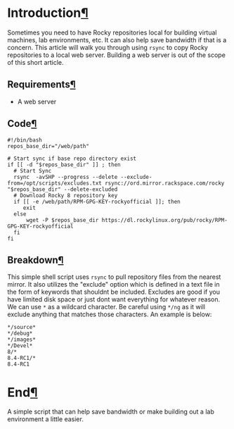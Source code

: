 # Introduction[¶](https://docs.rockylinux.org/zh/gemstones/setup_local_repo/#introduction)

Sometimes you need to have Rocky repositories local for building  virtual machines, lab environments, etc.  It can also help save  bandwidth if that is a concern.  This article will walk you through  using `rsync` to copy Rocky repositories to a local web server.  Building a web server is out of the scope of this short article.

## Requirements[¶](https://docs.rockylinux.org/zh/gemstones/setup_local_repo/#requirements)

- A web server

## Code[¶](https://docs.rockylinux.org/zh/gemstones/setup_local_repo/#code)

```
#!/bin/bash
repos_base_dir="/web/path"

# Start sync if base repo directory exist
if [[ -d "$repos_base_dir" ]] ; then
  # Start Sync
  rsync  -avSHP --progress --delete --exclude-from=/opt/scripts/excludes.txt rsync://ord.mirror.rackspace.com/rocky  "$repos_base_dir" --delete-excluded
  # Download Rocky 8 repository key
  if [[ -e /web/path/RPM-GPG-KEY-rockyofficial ]]; then
     exit
  else
      wget -P $repos_base_dir https://dl.rockylinux.org/pub/rocky/RPM-GPG-KEY-rockyofficial
  fi
fi
```

## Breakdown[¶](https://docs.rockylinux.org/zh/gemstones/setup_local_repo/#breakdown)

This simple shell script uses `rsync` to pull repository  files from the nearest mirror.  It also utilizes the "exclude" option  which is defined in a text file in the form of keywords that shouldnt be included.  Excludes are good if you have limited disk space or just  dont want everything for whatever reason.  We can use  `*` as a wildcard character.  Be careful using  `*/ng` as it will exclude anything that matches those characters.  An example is below:

```
*/source*
*/debug*
*/images*
*/Devel*
8/*
8.4-RC1/*
8.4-RC1
```

# End[¶](https://docs.rockylinux.org/zh/gemstones/setup_local_repo/#end)

A simple script that can help save bandwidth or make building out a lab environment a little easier.